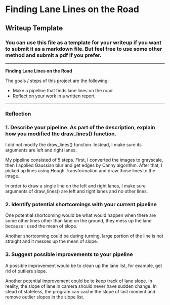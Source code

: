 # **Finding Lane Lines on the Road** 

## Writeup Template

### You can use this file as a template for your writeup if you want to submit it as a markdown file. But feel free to use some other method and submit a pdf if you prefer.

---

**Finding Lane Lines on the Road**

The goals / steps of this project are the following:
* Make a pipeline that finds lane lines on the road
* Reflect on your work in a written report


[//]: # (Image References)

[image1]: ./examples/grayscale.jpg "Grayscale"

---

### Reflection

### 1. Describe your pipeline. As part of the description, explain how you modified the draw_lines() function.

I did not modify the draw_lines() function. Instead, I make sure its arguments are left and right lanes.

My pipeline consisted of 5 steps. First, I converted the images to grayscale, then I applied Gaussian blur and get edges by Canny algorithm. After that, I picked up lines using Hough Transformation and draw those lines to the image.

In order to draw a single line on the left and right lanes, I make sure arguments of draw_lines() are left and right lanes and no other lines.



### 2. Identify potential shortcomings with your current pipeline


One potential shortcoming would be what would happen when there are some other lines other than lane on the ground, they mess up the lane because I used the mean of slope. 

Another shortcoming could be during turning, large portion of the line is not straight and it messes up the mean of slope.


### 3. Suggest possible improvements to your pipeline

A possible improvement would be to clean up the lane list, for example, get rid of outliers slope.

Another potential improvement could be to keep track of lane slope. In reality, the slope of lane in camera should never have sudden change. In stead of stateless, the program can cache the slope of last moment and remove outlier slopes in the slope list.

